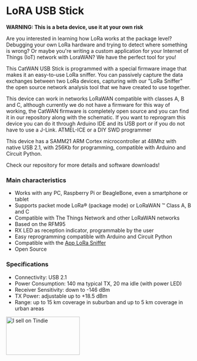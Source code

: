 # LoRA USB Stick


**WARNING: This is a beta device, use it at your own risk**

Are you interested in learning how LoRa works at the package level? Debugging your own LoRa hardware and trying to detect where something is wrong? Or maybe you're writing a custom application for your Internet of Things (IoT) network with LoraWAN? We have the perfect tool for you!

This CatWAN USB Stick is programmed with a special firmware image that makes it an easy-to-use LoRa sniffer. You can passively capture the data exchanges between two LoRa devices, capturing with our "LoRa Sniffer" the open source network analysis tool that we have created to use together.

This device can work in networks LoRaWAN compatible with classes A, B and C, although currently we do not have a firmware for this way of working, the CatWAN firmware is completely open source and you can find it in our repository along with the schematic. If you want to reprogram this device you can do it through Arduino IDE and its USB port or if you do not have to use a J-Link. ATMEL-ICE or a DIY SWD programmer

This device has a SAMM21 ARM Cortex microcontroller at 48Mhz with native USB 2.1, with 256Kb for programming, compatible with Arduino and Circuit Python.

Check our repository for more details and software downloads!


### Main characteristics

- Works with any PC, Raspberry Pi or BeagleBone, even a smartphone or tablet
- Supports packet mode LoRa® (package mode) or LoRaWAN ™ Class A, B and C
- Compatible with The Things Network and other LoRaWAN networks
- Based on the RFM95
- RX LED as reception indicator, programmable by the user
- Easy reprogramming compatible with Arduino and Circuit Python
- Compatible with the [App LoRa Sniffer](https://github.com/ElectronicCats/LoRa_Sniffer)
- Open Source

### Specifications

- Connectivity: USB 2.1
- Power Consumption: 140 ma typical TX, 20 ma idle (with power LED)
- Receiver Sensitivity: down to -146 dBm
- TX Power: adjustable up to +18.5 dBm
- Range: up to 15 km coverage in suburban and up to 5 km coverage in urban areas


<a href="https://www.tindie.com/stores/electroniccats/?ref=offsite_badges&utm_source=sellers_electroniccats&utm_medium=badges&utm_campaign=badge_large"><img src="https://d2ss6ovg47m0r5.cloudfront.net/badges/tindie-larges.png" alt="I sell on Tindie" width="200" height="104"></a>